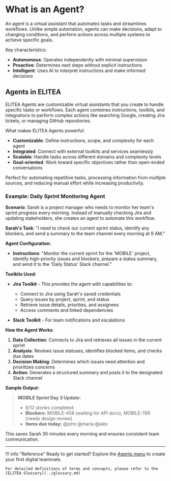 # What is an Agent?

An agent is a virtual assistant that automates tasks and streamlines workflows. Unlike simple automation, agents can make decisions, adapt to changing conditions, and perform actions across multiple systems to achieve specific goals.

Key characteristics:

- **Autonomous**: Operates independently with minimal supervision
- **Proactive**: Determines next steps without explicit instructions
- **Intelligent**: Uses AI to interpret instructions and make informed decisions

## Agents in ELITEA

ELITEA Agents are customizable virtual assistants that you create to handle specific tasks or workflows. Each agent combines instructions, toolkits, and integrations to perform complex actions like searching Google, creating Jira tickets, or managing GitHub repositories.

What makes ELITEA Agents powerful:

- **Customizable**: Define instructions, scope, and complexity for each agent
- **Integrated**: Connect with external toolkits and services seamlessly  
- **Scalable**: Handle tasks across different domains and complexity levels
- **Goal-oriented**: Work toward specific objectives rather than open-ended conversations

Perfect for automating repetitive tasks, processing information from multiple sources, and reducing manual effort while increasing productivity.

### Example: Daily Sprint Monitoring Agent

**Scenario**: Sarah is a project manager who needs to monitor her team's sprint progress every morning. Instead of manually checking Jira and updating stakeholders, she creates an agent to automate this workflow.

**Sarah's Task**: "I need to check our current sprint status, identify any blockers, and send a summary to the team channel every morning at 9 AM."

**Agent Configuration:**

- **Instructions**: "Monitor the current sprint for the 'MOBILE' project, identify high-priority issues and blockers, prepare a status summary, and send it to the 'Daily Status' Slack channel."

**Toolkits Used:**

- **Jira Toolkit** - This provides the agent with capabilities to:
    - Connect to Jira using Sarah's saved credentials  
    - Query issues by project, sprint, and status
    - Retrieve issue details, priorities, and assignees
    - Access comments and linked dependencies

- **Slack Toolkit** - For team notifications and escalations 

**How the Agent Works**:

1. **Data Collection**: Connects to Jira and retrieves all issues in the current sprint
2. **Analysis**: Reviews issue statuses, identifies blocked items, and checks due dates
3. **Decision Making**: Determines which issues need attention and prioritizes concerns
4. **Action**: Generates a structured summary and posts it to the designated Slack channel

**Sample Output:**

>   **MOBILE Sprint Day 3 Update:**
> 
> - 8/12 stories completed  
> -  **Blockers:** MOBILE-456 (waiting for API docs), MOBILE-789 (needs design review)
> -  **Items due today:** @john @maria @alex

This saves Sarah 30 minutes every morning and ensures consistent team communication.

---

!!! info "Reference"
    Ready to get started? Explore the [Agents menu](../../menus/agents.md) to create your first digital teammate.

    For detailed definitions of terms and concepts, please refer to the [ELITEA Glossary](../glossary.md)
